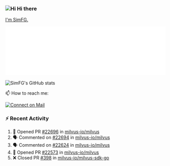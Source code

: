 ### <img src='https://qpluspicture.oss-cn-beijing.aliyuncs.com/6LjjQA/Hi.gif' alt='Hi' width="24"/> Hi there

[I'm SimFG.](https://simfg.github.io/)

![Metrics 👋](/metrics.plugin.followup.user.svg)

![SimFG's GitHub stats](https://github-readme-stats.vercel.app/api?username=SimFG&show_icons=true&theme=radical&count_private=true)

📫 How to reach me:

[![Connect on Mail](https://img.shields.io/badge/Ask%20me-anything-1abc9c.svg)](mailto:1142838399@qq.com)

### :zap: Recent Activity

<!--START_SECTION:activity-->
1. 💪 Opened PR [#22696](https://github.com/milvus-io/milvus/pull/22696) in [milvus-io/milvus](https://github.com/milvus-io/milvus)
2. 🗣 Commented on [#22694](https://github.com/milvus-io/milvus/issues/22694) in [milvus-io/milvus](https://github.com/milvus-io/milvus)
3. 🗣 Commented on [#22624](https://github.com/milvus-io/milvus/issues/22624) in [milvus-io/milvus](https://github.com/milvus-io/milvus)
4. 💪 Opened PR [#22573](https://github.com/milvus-io/milvus/pull/22573) in [milvus-io/milvus](https://github.com/milvus-io/milvus)
5. ❌ Closed PR [#398](https://github.com/milvus-io/milvus-sdk-go/pull/398) in [milvus-io/milvus-sdk-go](https://github.com/milvus-io/milvus-sdk-go)
<!--END_SECTION:activity-->

